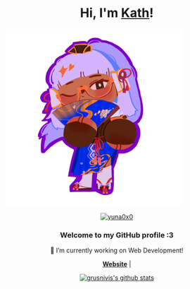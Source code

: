 [//]: # (<p align="center">)

[//]: # (  <a href="https://yuna0x0.com">)

[//]: # (    <img src="kita-ikuyo-rap.webp" alt="Banner">)

[//]: # (  </a>)

[//]: # (</p>)

<h1 align="center">Hi, I'm <a href="https://rykarin.vercel.app">Kath</a>!</h1>
<p align="left">
    <img src="/assets/chibiPortrait.PNG" alt="Chibi Portrait" width="400px">
</p>
<p align="center">
  <a href="https://yuna0x0.com">
    <img src="https://yuna0x0.com/88x31.webp" alt="yuna0x0">
  </a>
</p>
<h3 align="center">Welcome to my GitHub profile :3</h3>

<p align="center">🔭 I’m currently working on Web Development!</p>

<p align="center">
  <strong><a href="https://rykarin.vercel.app.com">Website</a></strong> |
</p>

<p align="center">
  <a href="https://github.com/grusnivis"><img src="https://github-readme-stats.vercel.app/api?username=grusnivis&hide_border=true&show_icons=true&theme=tokyonight" alt="grusnivis's github stats"></a>
</p>

<!--
**yuna0x0/yuna0x0** is a ✨ _special_ ✨ repository because its `README.md` (this file) appears on your GitHub profile.

Here are some ideas to get you started:

- 🔭 I’m currently working on ...
- 🌱 I’m currently learning ...
- 👯 I’m looking to collaborate on ...
- 🤔 I’m looking for help with ...
- 💬 Ask me about ...
- 📫 How to reach me: ...
- 😄 Pronouns: ...
- ⚡ Fun fact: ...
-->
